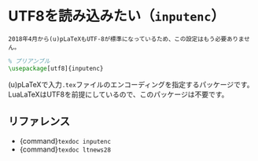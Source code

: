 # UTF8を読み込みたい（``inputenc``）

```{note}
2018年4月から(u)pLaTeXもUTF-8が標準になっているため、この設定はもう必要ありません。
```

```latex
% プリアンブル
\usepackage[utf8]{inputenc}
```

(u)pLaTeXで入力``.tex``ファイルのエンコーディングを指定するパッケージです。
LuaLaTeXはUTF8を前提にしているので、このパッケージは不要です。

## リファレンス

- {command}`texdoc inputenc`
- {command}`texdoc ltnews28`
